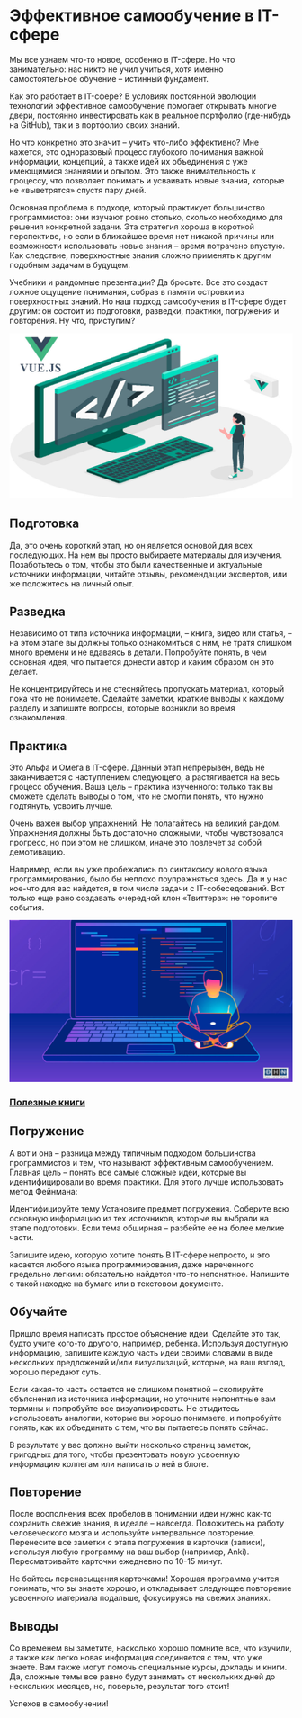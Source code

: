 # Эффективное самообучение в IT-сфере

Мы все узнаем что-то новое, особенно в IT-сфере. 
Но что занимательно: нас никто не учил учиться, хотя именно самостоятельное обучение – истинный фундамент.


Как это работает в IT-сфере?
В условиях постоянной эволюции технологий эффективное самообучение помогает открывать многие двери,
постоянно инвестировать как в реальное портфолио (где-нибудь на GitHub), так и в портфолио своих знаний.


Но что конкретно это значит – учить что-либо эффективно? 
Мне кажется, это одноразовый процесс глубокого понимания важной информации, концепций, 
а также идей их объединения с уже имеющимися знаниями и опытом. Это также внимательность к 
процессу, что позволяет понимать и усваивать новые знания, которые не «выветрятся» спустя пару дней.

Основная проблема в подходе, который практикует большинство программистов: 
они изучают ровно столько, сколько необходимо для решения конкретной задачи. 
Эта стратегия хороша в короткой перспективе, но если в ближайшее время нет никакой причины 
или возможности использовать новые знания – время потрачено впустую.
Как следствие, поверхностные знания сложно применять к другим подобным задачам в будущем.

Учебники и рандомные презентации? Да бросьте.
Все это создаст ложное ощущение понимания, собрав в памяти островки из поверхностных знаний. 
Но наш подход самообучения в IT-сфере будет другим: он состоит из подготовки, разведки, 
практики, погружения и повторения. Ну что, приступим?

![Alt for Imsage](../start/images/13.jpg)

## Подготовка
Да, это очень короткий этап, но он является основой для всех последующих. 
На нем вы просто выбираете материалы для изучения. 
Позаботьтесь о том, чтобы это были качественные и актуальные источники информации, 
читайте отзывы, рекомендации экспертов, или же положитесь на личный опыт.



## Разведка
Независимо от типа источника информации, – книга, видео или статья, – 
на этом этапе вы должны только ознакомиться с ним, не тратя слишком много времени и 
не вдаваясь в детали. Попробуйте понять, в чем основная идея, что пытается донести 
автор и каким образом он это делает.

Не концентрируйтесь и не стесняйтесь пропускать материал, 
который пока что не понимаете. Сделайте заметки, краткие выводы к каждому 
разделу и запишите вопросы, которые возникли во время ознакомления.

## Практика
Это Альфа и Омега в IT-сфере. Данный этап непрерывен, ведь не заканчивается с 
наступлением следующего, а растягивается на весь процесс обучения. 
Ваша цель – практика изученного: только так вы сможете сделать выводы о том, 
что не смогли понять, что нужно подтянуть, усвоить лучше.

Очень важен выбор упражнений. Не полагайтесь на великий рандом. 
Упражнения должны быть достаточно сложными, чтобы чувствовался прогресс, 
но при этом не слишком, иначе это повлечет за собой демотивацию.

Например, если вы уже пробежались по синтаксису нового языка программирования, 
было бы неплохо поупражняться здесь. Да и у нас кое-что для вас найдется, 
в том числе задачи с IT-собеседований. Вот только еще рано создавать 
очередной клон «Твиттера»: не торопите события.

![Alt for Imsage](../start/images/113.jpg)

<h3><a target="_blank" href="https://proglib.io/p/top-10-knig-ob-it-ne-tolko-dlya-aytishnikov-2021-09-21">Полезные книги</a></h3>

## Погружение
А вот и она – разница между типичным подходом большинства программистов 
и тем, что называют эффективным самообучением. Главная цель – понять все 
самые сложные идеи, которые вы идентифицировали во время практики. Для 
этого лучше использовать метод Фейнмана:

Идентифицируйте тему
Установите предмет погружения. Соберите всю основную информацию 
из тех источников, которые вы выбрали на этапе подготовки. Если 
тема обширная – разбейте ее на более мелкие части.

Запишите идею, которую хотите понять
В IT-сфере непросто, и это касается любого языка программирования, 
даже нареченного предельно легким: обязательно найдется что-то непонятное. 
Напишите о такой находке на бумаге или в текстовом документе.

## Обучайте
Пришло время написать простое объяснение идеи. Сделайте это так, будто учите 
кого-то другого, например, ребенка. Используя доступную информацию, запишите 
каждую часть идеи своими словами в виде нескольких предложений и/или визуализаций, 
которые, на ваш взгляд, хорошо передают суть.

Если какая-то часть остается не слишком понятной – скопируйте объяснения из 
источника информации, но уточните непонятные вам термины и попробуйте все 
визуализировать. Не стыдитесь использовать аналогии, которые вы хорошо понимаете, 
и попробуйте понять, как их объединить с тем, что вы пытаетесь понять сейчас.

В результате у вас должно выйти несколько страниц заметок, 
пригодных для того, чтобы презентовать новую усвоенную информацию 
коллегам или написать о ней в блоге.


## Повторение
После восполнения всех пробелов в понимании идеи нужно как-то сохранить 
свежие знания, в идеале – навсегда. Положитесь на работу человеческого мозга и 
используйте интервальное повторение. Перенесите все заметки с этапа погружения в 
карточки (записи), используя любую программу на ваш выбор (например, Anki). 
Пересматривайте карточки ежедневно по 10-15 минут.

Не бойтесь перенасыщения карточками! Хорошая программа учится понимать, 
что вы знаете хорошо, и откладывает следующее повторение усвоенного материала подальше, 
фокусируясь на свежих знаниях.

## Выводы
Со временем вы заметите, насколько хорошо помните все, что изучили, а также как 
легко новая информация соединяется с тем, что уже знаете. Вам также могут помочь 
специальные курсы, доклады и книги. Да, сложные темы все равно будут занимать от 
нескольких дней до нескольких месяцев, но, поверьте, результат того стоит!

Успехов в самообучении!